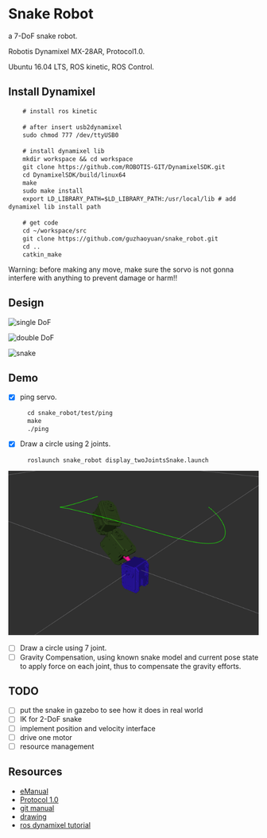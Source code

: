 # Snake Robot

a 7-DoF snake robot.

Robotis Dynamixel MX-28AR, Protocol1.0.

Ubuntu 16.04 LTS, ROS kinetic, ROS Control.

## Install Dynamixel

		# install ros kinetic

		# after insert usb2dynamixel
		sudo chmod 777 /dev/ttyUSB0
		
		# install dynamixel lib
		mkdir workspace && cd workspace
		git clone https://github.com/ROBOTIS-GIT/DynamixelSDK.git
		cd DynamixelSDK/build/linux64
		make
		sudo make install
		export LD_LIBRARY_PATH=$LD_LIBRARY_PATH:/usr/local/lib # add dynamixel lib install path
		
		# get code
		cd ~/workspace/src
		git clone https://github.com/guzhaoyuan/snake_robot.git
		cd ..
		catkin_make
	

Warning: before making any move, make sure the sorvo is not gonna interfere with anything to prevent damage or harm!!

## Design

![single DoF](meta/gif/single.gif)

![double DoF](meta/gif/double.gif)

![snake](meta/gif/snake.gif)

## Demo

- [x] ping servo.

		cd snake_robot/test/ping
		make
		./ping

- [x] Draw a circle using 2 joints.

		roslaunch snake_robot display_twoJointsSnake.launch 

![demo2](meta/pic/demo2.png)

- [ ] Draw a circle using 7 joint.
- [ ] Gravity Compensation, using known snake model and current pose state to apply force on each joint, thus to compensate the gravity efforts.

## TODO

- [ ] put the snake in gazebo to see how it does in real world
- [ ] IK for 2-DoF snake
- [ ] implement position and velocity interface
- [ ] drive one motor
- [ ] resource management

## Resources

- [eManual](http://support.robotis.com/en/product/actuator/dynamixel/mx_series/mx-28(2.0).htm)
- [Protocol 1.0](https://github.com/ROBOTIS-GIT/DynamixelSDK)
- [git manual](https://github.com/ROBOTIS-GIT/emanual/blob/master/docs/en/dxl/mx/mx-28-2.md)
- [drawing](https://github.com/ROBOTIS-GIT/emanual/blob/master/docs/en/dxl/mx/mx-28-2.md#drawings)
- [ros dynamixel tutorial](http://wiki.ros.org/dynamixel_controllers/Tutorials/Creating%20a%20joint%20torque%20controller)